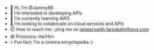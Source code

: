 - 👋 Hi, I’m @Jammy96
- 👀 I’m interested in developing APIs
- 🌱 I’m currently learning AWS
- 💞️ I’m looking to collaborate on cloud services and APIs
- 📫 How to reach me : ping me on jameervajith.farook@infosys.com
- 😄 Pronouns: He/Him
- ⚡ Fun fact: I'm a cinema encyclopedia :)

<!---
Jammy96/Jammy96 is a ✨ special ✨ repository because its `README.md` (this file) appears on your GitHub profile.
You can click the Preview link to take a look at your changes.
--->
